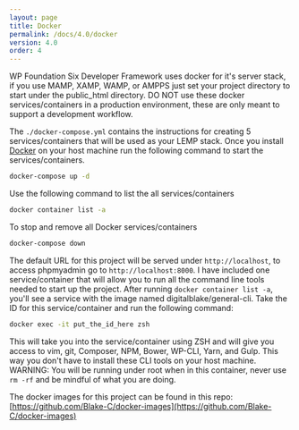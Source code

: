```yaml
---
layout: page
title: Docker
permalink: /docs/4.0/docker
version: 4.0
order: 4
---
```


WP Foundation Six Developer Framework uses docker for it's server stack, if you use MAMP, XAMP, WAMP, or AMPPS just set your project directory to start under the public_html directory. DO NOT use these docker services/containers in a production environment, these are only meant to support a development workflow.

The `./docker-compose.yml` contains the instructions for creating 5 services/containers that will be used as your LEMP stack. Once you install [Docker](https://www.docker.com/) on your host machine run the following command to start the services/containers.

```bash
docker-compose up -d
```

Use the following command to list the all services/containers

```bash
docker container list -a
```

To stop and remove all Docker services/containers

```bash
docker-compose down
```

The default URL for this project will be served under `http://localhost`, to access phpmyadmin go to `http://localhost:8000`. I have included one service/container that will allow you to run all the command line tools needed to start up the project. After running `docker container list -a`, you'll see a service with the image named digitalblake/general-cli. Take the ID for this service/container and run the following command:

```bash
docker exec -it put_the_id_here zsh
```

This will take you into the service/container using ZSH and will give you access to vim, git, Composer, NPM, Bower, WP-CLI, Yarn, and Gulp. This way you don't have to install these CLI tools on your host machine. WARNING: You will be running under root when in this container, never use `rm -rf` and be mindful of what you are doing.

The docker images for this project can be found in this repo: [https://github.com/Blake-C/docker-images](https://github.com/Blake-C/docker-images)
